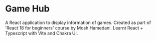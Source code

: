 # Game Hub

A React application to display information of games. Created as part of 'React 18 for beginners' course by Mosh Hamedani. Learnt React + Typescript with Vite and Chakra UI.
